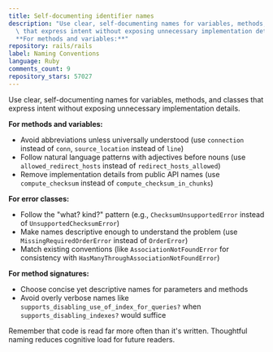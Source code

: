 ```yaml
---
title: Self-documenting identifier names
description: "Use clear, self-documenting names for variables, methods, and classes\
  \ that express intent without exposing unnecessary implementation details. \n\n\
  **For methods and variables:**"
repository: rails/rails
label: Naming Conventions
language: Ruby
comments_count: 9
repository_stars: 57027
---
```


Use clear, self-documenting names for variables, methods, and classes that express intent without exposing unnecessary implementation details. 

**For methods and variables:**
- Avoid abbreviations unless universally understood (use `connection` instead of `conn`, `source_location` instead of `line`)
- Follow natural language patterns with adjectives before nouns (use `allowed_redirect_hosts` instead of `redirect_hosts_allowed`)
- Remove implementation details from public API names (use `compute_checksum` instead of `compute_checksum_in_chunks`)

**For error classes:**
- Follow the "what? kind?" pattern (e.g., `ChecksumUnsupportedError` instead of `UnsupportedChecksumError`)
- Make names descriptive enough to understand the problem (use `MissingRequiredOrderError` instead of `OrderError`)
- Match existing conventions (like `AssociationNotFoundError` for consistency with `HasManyThroughAssociationNotFoundError`)

**For method signatures:**
- Choose concise yet descriptive names for parameters and methods
- Avoid overly verbose names like `supports_disabling_use_of_index_for_queries?` when `supports_disabling_indexes?` would suffice

Remember that code is read far more often than it's written. Thoughtful naming reduces cognitive load for future readers.
